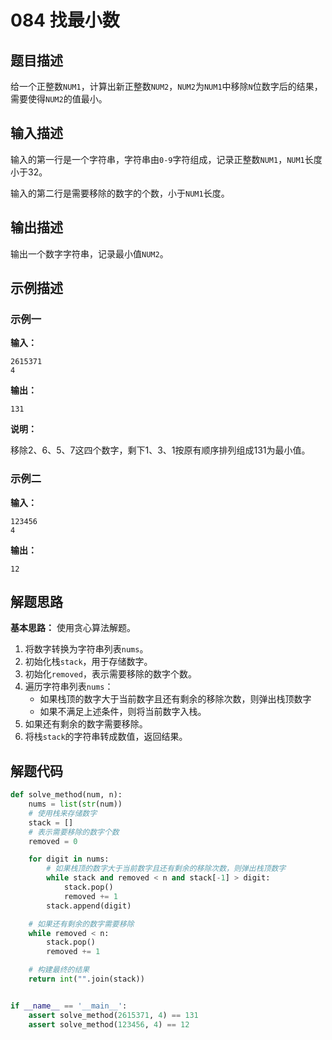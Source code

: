 # 084 找最小数

## 题目描述

给一个正整数`NUM1`，计算出新正整数`NUM2`，`NUM2`为`NUM1`中移除`N`位数字后的结果，需要使得`NUM2`的值最小。

## 输入描述

输入的第一行是一个字符串，字符串由`0-9`字符组成，记录正整数`NUM1`，`NUM1`长度小于32。

输入的第二行是需要移除的数字的个数，小于`NUM1`长度。

## 输出描述

输出一个数字字符串，记录最小值`NUM2`。

## 示例描述

### 示例一

**输入：**
```text
2615371
4
```

**输出：**
```text
131
```

**说明：**  

移除2、6、5、7这四个数字，剩下1、3、1按原有顺序排列组成131为最小值。

### 示例二

**输入：**
```text
123456
4
```

**输出：**
```text
12
```

## 解题思路

**基本思路：** 使用贪心算法解题。
1. 将数字转换为字符串列表`nums`。
2. 初始化栈`stack`，用于存储数字。
3. 初始化`removed`，表示需要移除的数字个数。 
4. 遍历字符串列表`nums`：
   - 如果栈顶的数字大于当前数字且还有剩余的移除次数，则弹出栈顶数字
   - 如果不满足上述条件，则将当前数字入栈。
5. 如果还有剩余的数字需要移除。    
6. 将栈`stack`的字符串转成数值，返回结果。

## 解题代码

```python
def solve_method(num, n):
    nums = list(str(num))
    # 使用栈来存储数字
    stack = []
    # 表示需要移除的数字个数
    removed = 0

    for digit in nums:
        # 如果栈顶的数字大于当前数字且还有剩余的移除次数，则弹出栈顶数字
        while stack and removed < n and stack[-1] > digit:
            stack.pop()
            removed += 1
        stack.append(digit)

    # 如果还有剩余的数字需要移除
    while removed < n:
        stack.pop()
        removed += 1

    # 构建最终的结果
    return int("".join(stack))


if __name__ == '__main__':
    assert solve_method(2615371, 4) == 131
    assert solve_method(123456, 4) == 12
```